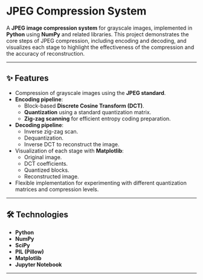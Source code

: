 # JPEG Compression System

A **JPEG image compression system** for grayscale images, implemented in **Python** using **NumPy** and related libraries. This project demonstrates the core steps of JPEG compression, including encoding and decoding, and visualizes each stage to highlight the effectiveness of the compression and the accuracy of reconstruction.

---

## ✨ Features
- Compression of grayscale images using the **JPEG standard**.
- **Encoding pipeline**:
  - Block-based **Discrete Cosine Transform (DCT)**.
  - **Quantization** using a standard quantization matrix.
  - **Zig-zag scanning** for efficient entropy coding preparation.
- **Decoding pipeline**:
  - Inverse zig-zag scan.
  - Dequantization.
  - Inverse DCT to reconstruct the image.
- Visualization of each stage with **Matplotlib**:
  - Original image.
  - DCT coefficients.
  - Quantized blocks.
  - Reconstructed image.
- Flexible implementation for experimenting with different quantization matrices and compression levels.

---

## 🛠️ Technologies
- **Python**
- **NumPy**
- **SciPy**
- **PIL (Pillow)**
- **Matplotlib**
- **Jupyter Notebook**

---

